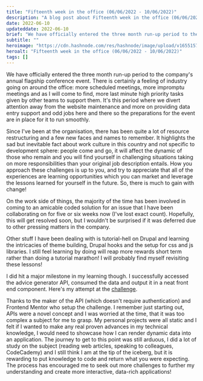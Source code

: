 ```yaml
---
title: "Fifteenth week in the office (06/06/2022 - 10/06/2022)"
description: "A blog post about Fifteenth week in the office (06/06/2022 - 10/06/2022)"
date: 2022-06-10
updateddate: 2022-06-10
brief: "We have officially entered the three month run-up period to the company's annual flagship conference event. There is certainly a feeling of industry going on around the office: more scheduled meetings, more impromptu meetings and as I will come to fi..."
subtitle: ""
heroimage: "https://cdn.hashnode.com/res/hashnode/image/upload/v1655157852401/4lxo4BjNH.jpg"
heroalt: "Fifteenth week in the office (06/06/2022 - 10/06/2022)"
tags: []
---
```


We have officially entered the three month run-up period to the company's annual flagship conference event. There is certainly a feeling of industry going on around the office: more scheduled meetings, more impromptu meetings and as I will come to find, more last minute high priority tasks given by other teams to support them. It's this period where we divert attention away from the website maintenance and more on providing data entry support and odd jobs here and there so the preparations for the event are in place for it to run smoothly. 

Since I've been at the organisation, there has been quite a lot of resource restructuring and a few new faces and names to remember. It highlights the sad but inevitable fact about work culture in this country and not specific to development sphere: people come and go, it will affect the dynamic of those who remain and you will find yourself in challenging situations taking on more responsibilities than your original job description entails. How you approach these challenges is up to you, and try to appreciate that all of the experiences are learning opportunities which you can market and leverage the lessons learned for yourself in the future. So, there is much to gain with change!

On the work side of things, the majority of the time has been involved in coming to an amicable coded solution for an issue that I have been collaborating on for five or six weeks now (I've lost exact count). Hopefully, this will get resolved soon, but I wouldn't be surprised if it was deferred due to other pressing matters in the company. 

Other stuff I have been dealing with is tutorial-hell on Drupal and learning the intricacies of theme building, Drupal hooks and the setup for css and js libraries. I still feel learning by doing will reap more rewards short term rather than doing a tutorial marathon! I will probably find myself revisiting these lessons!

I did hit a major milestone in my learning though. I successfully accessed the advice generator API, consumed the data and output it in a neat front end component. Here's my attempt at the [challenge](https://github.com/wkan17012021/advice-generator-app-main).

Thanks to the maker of the API (which doesn't require authentication) and Frontend Mentor who setup the challenge. I remember just starting out, APIs were a novel concept and I was worried at the time, that it was too complex a subject for me to grasp. My personal projects were all static and I felt if I wanted to make any real proven advances in my technical knowledge, I would need to showcase how I can render dynamic data into an application. The journey to get to this point was still arduous, I did a lot of study on the subject (reading web articles, speaking to colleagues, CodeCademy) and I still think I am at the tip of the iceberg, but it is rewarding to put knowledge to code and return what you were expecting. The process has encouraged me to seek out more challenges to further my understanding and create more interactive, data-rich applications! 